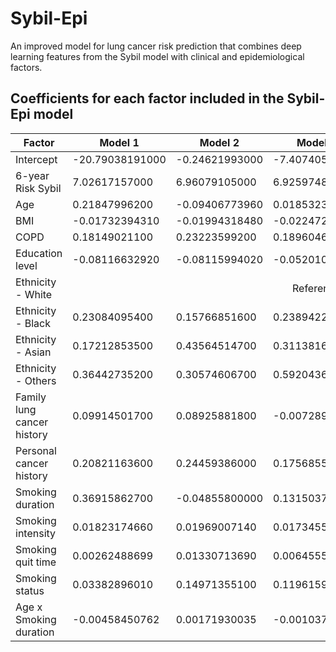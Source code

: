 # Sybil-Epi
An improved model for lung cancer risk prediction that combines deep learning features from the Sybil model with clinical and epidemiological factors.

## Coefficients for each factor included in the Sybil-Epi model
|Factor|Model 1|Model 2|Model 3|Model 4|Model 5| 
|-|-|-|-|-|-|
|Intercept|-20.79038191000|-0.24621993000|-7.40740562000|-14.98083140000|0.01625732000|
|6-year Risk Sybil|7.02617157000|6.96079105000|6.92597482000|7.24776249000|7.47072426000|
|Age|0.21847996200|-0.09406773960|0.01853234780|0.13195954400|-0.10165534300|
|BMI|-0.01732394310|-0.01994318480|-0.02247213930|-0.01906357390|-0.02823116440|
|COPD|0.18149021100|0.23223599200|0.18960467600|0.37200519100|0.47694046700|
|Education level|-0.08116632920|-0.08115994020|-0.05201051400|-0.06836542110|-0.05069236120|
|Ethnicity - White<td colspan=5 align="center">Reference|
|Ethnicity - Black|0.23084095400|0.15766851600|0.23894223900|0.22021814400|0.45120666500|
|Ethnicity - Asian|0.17212853500|0.43564514700|0.31138165200|-0.05802796240|0.02304009340|
|Ethnicity - Others|0.36442735200|0.30574606700|0.59204369500|0.54687080400|-0.03478278100|
|Family lung cancer history|0.09914501700|0.08925881800|-0.00728941902|0.05297350630|0.02851307510|
|Personal cancer history|0.20821163600|0.24459386000|0.17568551900|0.17857532900|0.07705976050|
|Smoking duration|0.36915862700|-0.04855800000|0.13150375700|0.30506137200|-0.16755627900|
|Smoking intensity|0.01823174660|0.01969007140|0.01734555020|0.01915918910|0.01929939040|
|Smoking quit time|0.00262488699|0.01330713690|0.00645552283|0.00959059658|0.00837984637|
|Smoking status|0.03382896010|0.14971355100|0.11961590300|0.17588838900|0.14322364400|
|Age x Smoking duration|-0.00458450762|0.00171930035|-0.00103727472|-0.00367140897|0.00381010544


